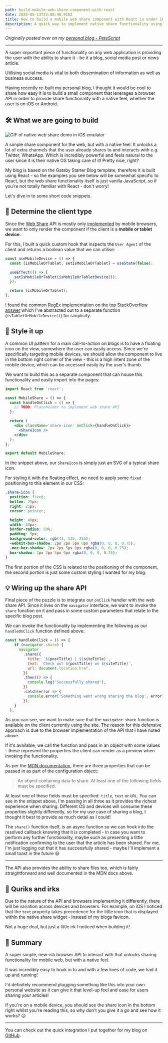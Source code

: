 ```yaml
---
path: build-mobile-web-share-component-with-react
date: 2020-05-13T22:08:48.916Z
title: How to build a mobile web share component with React in under 10 minutes
description: A quick way to implement native share functionality using a simple browser API
---
```

_Originally posted over on my [personal blog - PeteScript](https://petermcaree.com/blog/build-mobile-web-share-component-with-react)_

---

A super important piece of functionality on any web application is providing the user with the ability to share it - be it a blog, social media post or news article.

Utilising social media is vital to both dissemination of information as well as business success.

Having recently re-built my personal blog, I thought it would be cool to share how easy it is to build a small component that leverages a browser API in order to provide share functionality with a native feel, whether the user is on iOS or Android.

## 🛠 What we are going to build

![GIF of native web share demo in iOS emulator](/assets/pmca-blog-web-share-component.gif)

A simple share component for the web, but with a native feel. It unlocks a lot of extra channels that the user already shares to and interacts with e.g. Twitter, WhatsApp. Which is incredibly powerful and feels natural to the user since it is their native OS taking care of it! Pretty nice, right?

My blog is based on the Gatsby Starter Blog template, therefore it is built using React - so the examples you see below will be somewhat specific to React, but the web share functionality itself is just vanilla JavaScript, so if you're not totally familiar with React - don't worry!

Let's dive in to some short code snippets.

## 📲 Determine the client type

Since the [Web Share](https://www.w3.org/TR/web-share/) API is mostly only [implemented](https://caniuse.com/#feat=web-share) by mobile browsers, we want to only render the component if the client is a **mobile or tablet device**.

For this, I built a quick custom hook that inspects the `User Agent` of the client and returns a boolean value that we can utilise:

```jsx
const useMobileDevice = () => {
  const [isMobileOrTablet, setIsMobileOrTablet] = useState(false);

  useEffect(() => {
    setIsMobileOrTablet(isMobileOrTabletDevice());
  });

  return [isMobileOrTablet];
};

```

I found the common RegEx implementation on the top [StackOverflow answer](https://stackoverflow.com/a/11381730) which I've abstracted out to a separate function (`isTabletOrMobileDevice()`) for simplicity.

## 💅 Style it up

A common UI pattern for a main call-to-action on blogs is to have a floating icon on the view, somewhere the user can easily access. Since we're specifically targeting mobile devices, we should allow the component to live in the bottom right corner of the view - this is a high intent zone of the mobile device, which can be accessed easily by the user's thumb.

We want to build this as a separate component that can house this functionality and easily import into the pages:

```jsx
import React from 'react';

const MobileShare = () => {
  const handleOnClick = () => {
    // TODO: Placeholder to implement web share API 
  };

  return (
    <div className='share-icon' onClick={handleOnClick}>
      <ShareIcon />
    </div>
  );
};

export default MobileShare;
```

In the snippet above, our `ShareIcon` is simply just an SVG of a typical share icon.

For styling it with the floating effect, we need to apply some `fixed` positioning to this element in our CSS:

```css
.share-icon {
  position: fixed;
  bottom: 25px;
  right: 25px;
  cursor: pointer;

  height: 40px;
  width: 40px;
  border-radius: 50%;
  padding: 5px;
  background-color: rgb(43, 135, 255);
  -webkit-box-shadow: 2px 2px 5px 0px rgba(0, 0, 0, 0.75);
  -moz-box-shadow: 2px 2px 5px 0px rgba(0, 0, 0, 0.75);
  box-shadow: 2px 2px 5px 0px rgba(0, 0, 0, 0.75);
}
```

The first portion of the CSS is related to the positioning of the component, the second portion is just some custom styling I wanted for my blog.

## 💡 Wiring up the share API

Final piece of the puzzle is to integrate our `onClick` handler with the web share API. Since it lives on the `navigator` interface, we want to invoke the `share` function on it and pass in some custom parameters that relate to the specific blog post.

We can invoke the functionality by implementing the following as our `handleOnClick` function defined above:

```jsx
const handleOnClick = () => {
    if (navigator.share) {
      navigator
        .share({
          title: `${postTitle} | ${siteTitle}`,
          text: `Check out ${postTitle} on ${siteTitle}`,
          url: document.location.href,
        })
        .then(() => {
          console.log('Successfully shared');
        })
        .catch(error => {
          console.error('Something went wrong sharing the blog', error);
        });
    }
  };
```

As you can see, we want to make sure that the `navigator.share` function is available on the client currently using the site. The reason for this defensive approach is due to the browser implementation of the API that I have noted above.

If it's available, we call the function and pass in an object with some values - these represent the properties the client can render as a preview when invoking the functionality.

As per the [MDN documentation](https://developer.mozilla.org/en-US/docs/Web/API/Navigator/share), there are three properties that can be passed in as part of the configuration object:

> An object containing data to share. At least one of the following fields must be specified.

At least one of these fields must be specified: `title`, `text` or `URL`. You can see in the snippet above, I'm passing in all three as it provides the richest experience when sharing. Different OS and devices will consume these properties slightly differently, so for my use case of sharing a blog, I thought it best to provide as much detail as I could!

The `share()` function itself, is an async function so we can hook into the resolved callback knowing that it is completed - in case you want to perform any further functionality, maybe such as presenting a little notification confirming to the user that the article has been shared. For me, I'm just logging out that it has successfully shared - maybe I'll implement a small toast in the future 😃

---

The API also provides the ability to share files too, which is fairly straightforward and well documented in the MDN docs above.

## 🤔 Quriks and irks

Due to the nature of the API and browsers implementing it differently, there will be variation across devices and browsers. For example, on iOS I noticed that the `text` property takes precedence for the little icon that is displayed within the native share widget - instead of my blogs favicon.

Not a huge deal, but just a little irk I noticed when building it!

## 💫 Summary

A super simple, new-ish browser API to interact with that unlocks sharing functionality for mobile web, but with a native feel.

It was incredibly easy to hook in to and with a few lines of code, we had it up and running!

I'd definitely recommend plugging something like this into your own personal website as it can give it that level-up feel and ease for users sharing your articles!

If you're on a mobile device, you should see the share icon in the bottom right whilst you're reading this, so why don't you give it a go and see how it works? 😉

---

You can check out the quick integration I put together for my blog on [GitHub](https://github.com/pmc-a/petermcaree-blog).